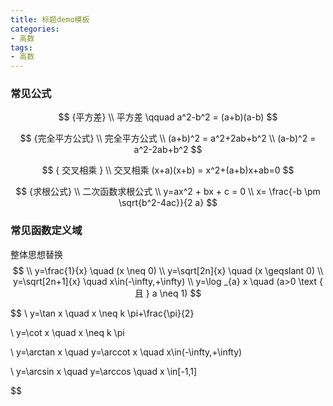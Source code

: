 ```yaml
---
title: 标题demo模板
categories: 
- 高数
tags:
- 高数
---
```

### 常见公式

$$ {平方差}
\\ 平方差 \qquad  a^2-b^2 = (a+b)(a-b)
$$

$$ {完全平方公式}
\\ 完全平方公式 
\\ (a+b)^2 = a^2+2ab+b^2
\\ (a-b)^2 = a^2-2ab+b^2
$$


$$ { 交叉相乘 }
\\ 交叉相乘
(x+a)(x+b) = x^2+(a+b)x+ab=0
$$

$$ {求根公式}
\\ 二次函数求根公式
\\ y=ax^2 + bx + c = 0
\\ x= \frac{-b \pm \sqrt{b^2-4ac}}{2 a}
$$



### 常见函数定义域

整体思想替换
$$
\\ y=\frac{1}{x}  \quad   (x \neq 0) 
\\ y=\sqrt[2n]{x}  \quad  (x \geqslant 0)
\\ y=\sqrt[2n+1]{x} \quad   x\in(-\infty,+\infty)
\\ y=\log _{a} x  \quad (a>0 \text { 且 } a \neq 1)
$$

$$
\\ y=\tan x \quad x \neq k \pi+\frac{\pi}{2}

\\ y=\cot x \quad x \neq k \pi

\\ y=\arctan x \quad y=\arccot x \quad x\in(-\infty,+\infty)

\\ y=\arcsin x \quad  y=\arccos   \quad x \in[-1,1]
$$




















